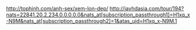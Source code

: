 http://tophinh.com/anh-sex/xem-lon-dep/
http://javhdasia.com/tour/194?nats=22841.20.2.234.0.0.0.0.0&nats_at[subscription_passthrough1]=H1xq_x-N9M&nats_at[subscription_passthrough2]=1&atas_uid=H1xq_x-N9M.1

